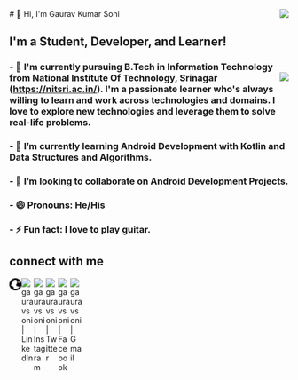 <img align="right" src="https://github-readme-stats.vercel.app/api?username=sonigaurav950&include_all_commits=true&show_icons=true&hide_title=true&hide_border=true" />
# 👋 Hi, I'm Gaurav Kumar Soni 

## I'm a Student, Developer, and Learner!


### - 🔭  I'm currently pursuing B.Tech in Information Technology from National Institute Of Technology, <img align="right" src="https://github-readme-stats.vercel.app/api/top-langs/?username=sonigaurav950&layout=compact&hide_title=true&hide_border=true" /> Srinagar (https://nitsri.ac.in/). I'm a passionate learner who's  always willing to learn and work across technologies and domains. I love to explore new technologies and leverage them to solve real-life problems.

### - 🌱 I’m currently learning Android Development with Kotlin and Data Structures and Algorithms.
### - 👯 I’m looking to collaborate on Android Development Projects.

### - 😄 Pronouns: He/His
### - ⚡ Fun fact: I love to play guitar.

## connect with me

 <a href ="https://gauravsoni.com/"><img align="left" alt="gauravsoni.com" width="22px" src="https://raw.githubusercontent.com/iconic/open-iconic/master/svg/globe.svg" /></a>

 <a href ="https://www.linkedin.com/in/gaurav-kumar-soni-a705b7245/"><img align="left" alt="gauravsoni | LinkedIn" width="22px" src="https://raw.githubusercontent.com/peterthehan/peterthehan/master/assets/linkedin.svg" /></a>

 <a href ="https://www.instagram.com/gauravsoni3850/ "><img align="left" alt="gauravsoni | Instagram" width="22px" src="https://cdn-icons-png.flaticon.com/512/2111/2111463.png"/></a>
 
 <a href ="https://twitter.com/Gauravs70259657"><img align="left" alt="gauravsoni | Twitter" width="22px" src="https://raw.githubusercontent.com/peterthehan/peterthehan/master/assets/twitter.svg"/></a>

 <a href ="https://m.facebook.com/profile.php?eav=Afa3-SoqxReofdIJn_uXNuSqU3HCHfXDykEceWsOFavGx-iK3agRZ-Olg2uDYI-jZ1Q&paipv=0"><img align="left" alt="gauravsoni | Facebook" width="22px" src="https://cdn-icons-png.flaticon.com/512/174/174848.png"/></a>

 <a href = "mailto: sonigaurav950@gmail.com"><img align="left" alt="gauravsoni | Gmail" width="22px" src="https://cdn-icons-png.flaticon.com/512/5968/5968534.png"/></a>
